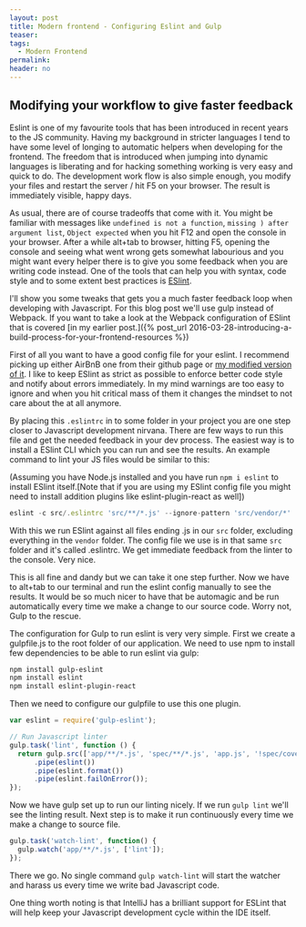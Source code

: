 ```yaml
---
layout: post
title: Modern frontend - Configuring Eslint and Gulp
teaser:
tags:
  - Modern Frontend
permalink:
header: no
---
```


## Modifying your workflow to give faster feedback

Eslint is one of my favourite tools that has been introduced in recent years to the JS community. Having my background in stricter languages I tend to have some level of longing to automatic helpers when developing for the frontend. The freedom that is introduced when jumping into dynamic languages is liberating and for hacking something working is very easy and quick to do. The development work flow is also simple enough, you modify your files and restart the server / hit F5 on your browser. The result is immediately visible, happy days.

As usual, there are of course tradeoffs that come with it. You might be familiar with messages like ```undefined is not a function```, ```missing ) after argument list```, ```Object expected``` when you hit F12 and open the console in your browser. After a while alt+tab to browser, hitting F5, opening the console and seeing what went wrong gets somewhat labourious and you might want every helper there is to give you some feedback when you are writing code instead. One of the tools that can help you with syntax, code style and to some extent best practices is [ESlint](http://eslint.org/).

I'll show you some tweaks that gets you a much faster feedback loop when developing with Javascript. For this blog post we'll use gulp instead of Webpack. If you want to take a look at the Webpack configuration of ESlint that is covered [in my earlier post.]({% post_url 2016-03-28-introducing-a-build-process-for-your-frontend-resources %})

First of all you want to have a good config file for your eslint. I recommend picking up either AirBnB one from their github page or [my modified version of it](https://gist.github.com/Xantier/fa87bbd52d2e2bfd3750). I like to keep ESlint as strict as possible to enforce better code style and notify about errors immediately. In my mind warnings are too easy to ignore and when you hit critical mass of them it changes the mindset to not care about the at all anymore.

By placing this `.eslintrc` in to some folder in your project you are one step closer to Javascript development nirvana. There are few ways to run this file and get the needed feedback in your dev process. The easiest way is to install a ESlint CLI which you can run and see the results. An example command to lint your JS files would be similar to this:

(Assuming you have Node.js installed and you have run `npm i eslint` to install ESlint itself.[Note that if you are using my ESlint config file you might need to install addition plugins like eslint-plugin-react as well])

```javascript
eslint -c src/.eslintrc 'src/**/*.js' --ignore-pattern 'src/vendor/*'
```

With this we run ESlint against all files ending .js in our `src` folder, excluding everything in the `vendor` folder. The config file we use is in that same `src` folder and it's called .eslintrc. We get immediate feedback from the linter to the console. Very nice.

This is all fine and dandy but we can take it one step further. Now we have to alt+tab to our terminal and run the eslint config manually to see the results. It would be so much nicer to have that be automagic and be run automatically every time we make a change to our source code. Worry not, Gulp to the rescue.

The configuration for Gulp to run eslint is very very simple. First we create a gulpfile.js to the root folder of our application. We need to use npm to install few dependencies to be able to run eslint via gulp:

```sh
npm install gulp-eslint
npm install eslint
npm install eslint-plugin-react
```

Then we need to configure our gulpfile to use this one plugin.

```javascript
var eslint = require('gulp-eslint');

// Run Javascript linter
gulp.task('lint', function () {
  return gulp.src(['app/**/*.js', 'spec/**/*.js', 'app.js', '!spec/coverage/**'])
      .pipe(eslint())
      .pipe(eslint.format())
      .pipe(eslint.failOnError());
});
```

Now we have gulp set up to run our linting nicely. If we run `gulp lint` we'll see the linting result. Next step is to make it run continuously every time we make a change to source file.

```javascript
gulp.task('watch-lint', function() {
  gulp.watch('app/**/*.js', ['lint']);
});
```

There we go. No single command `gulp watch-lint` will start the watcher and harass us every time we write bad Javascript code.

One thing worth noting is that IntelliJ has a brilliant support for ESLint that will help keep your Javascript development cycle  within the IDE itself.
